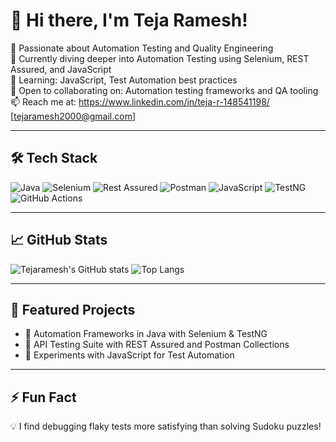 # 👋 Hi there, I'm Teja Ramesh!

🎯 Passionate about Automation Testing and Quality Engineering  
💼 Currently diving deeper into Automation Testing using Selenium, REST Assured, and JavaScript  
🌱 Learning: JavaScript, Test Automation best practices  
🤝 Open to collaborating on: Automation testing frameworks and QA tooling  
📫 Reach me at: https://www.linkedin.com/in/teja-r-148541198/  [tejaramesh2000@gmail.com]

---

## 🛠️ Tech Stack

![Java](https://img.shields.io/badge/Java-007396?style=flat&logo=java&logoColor=white)
![Selenium](https://img.shields.io/badge/Selenium-43B02A?style=flat&logo=selenium&logoColor=white)
![Rest Assured](https://img.shields.io/badge/Rest--Assured-6DB33F?style=flat&logo=java&logoColor=white)
![Postman](https://img.shields.io/badge/Postman-FF6C37?style=flat&logo=postman&logoColor=white)
![JavaScript](https://img.shields.io/badge/JavaScript-F7DF1E?style=flat&logo=javascript&logoColor=black)
![TestNG](https://img.shields.io/badge/TestNG-FF0000?style=flat&logo=java&logoColor=white)
![GitHub Actions](https://img.shields.io/badge/GitHub--Actions-2088FF?style=flat&logo=github-actions&logoColor=white)

---

## 📈 GitHub Stats

![Tejaramesh's GitHub stats](https://github-readme-stats.vercel.app/api?username=Tejaramesh&show_icons=true&theme=radical)
![Top Langs](https://github-readme-stats.vercel.app/api/top-langs/?username=Tejaramesh&layout=compact&theme=radical)

---

## 📌 Featured Projects

- 🔧 Automation Frameworks in Java with Selenium & TestNG  
- 🔬 API Testing Suite with REST Assured and Postman Collections  
- 🚀 Experiments with JavaScript for Test Automation

---

## ⚡ Fun Fact

💡 I find debugging flaky tests more satisfying than solving Sudoku puzzles!

